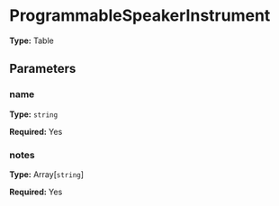 # ProgrammableSpeakerInstrument

**Type:** Table

## Parameters

### name

**Type:** `string`

**Required:** Yes

### notes

**Type:** Array[`string`]

**Required:** Yes

